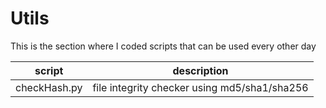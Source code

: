# Utils
This is the section where I coded scripts that can be used every other day

|script|description|
|------|-----------|
|checkHash.py|file integrity checker using md5/sha1/sha256|
